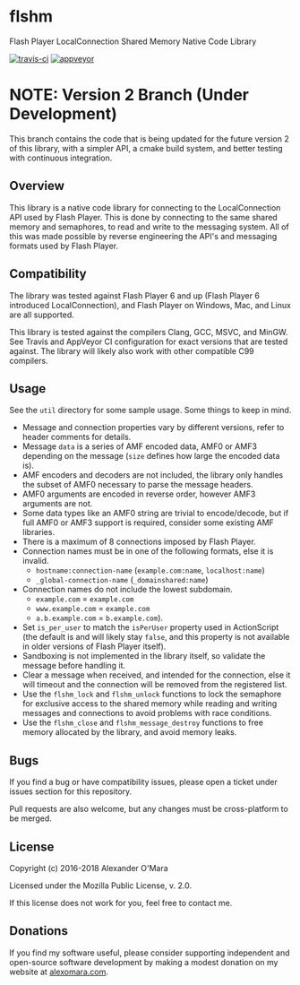 # flshm

Flash Player LocalConnection Shared Memory Native Code Library

[![travis-ci](https://travis-ci.org/AlexanderOMara/flshm.svg?branch=master)](https://travis-ci.org/AlexanderOMara/flshm)
[![appveyor](https://ci.appveyor.com/api/projects/status/hhaql6sq0dmo2nvo/branch/master?svg=true)](https://ci.appveyor.com/project/AlexanderOMara/flshm/branch/master)


# NOTE: Version 2 Branch (Under Development)

This branch contains the code that is being updated for the future version 2 of this library, with a simpler API, a cmake build system, and better testing with continuous integration.


## Overview

This library is a native code library for connecting to the LocalConnection API used by Flash Player. This is done by connecting to the same shared memory and semaphores, to read and write to the messaging system. All of this was made possible by reverse engineering the API's and messaging formats used by Flash Player.


## Compatibility

The library was tested against Flash Player 6 and up (Flash Player 6 introduced LocalConnection), and Flash Player on Windows, Mac, and Linux are all supported.

This library is tested against the compilers Clang, GCC, MSVC, and MinGW. See Travis and AppVeyor CI configuration for exact versions that are tested against. The library will likely also work with other compatible C99 compilers.


## Usage

See the `util` directory for some sample usage. Some things to keep in mind.

 - Message and connection properties vary by different versions, refer to header comments for details.
 - Message `data` is a series of AMF encoded data, AMF0 or AMF3 depending on the message (`size` defines how large the encoded data is).
 - AMF encoders and decoders are not included, the library only handles the subset of AMF0 necessary to parse the message headers.
 - AMF0 arguments are encoded in reverse order, however AMF3 arguments are not.
 - Some data types like an AMF0 string are trivial to encode/decode, but if full AMF0 or AMF3 support is required, consider some existing AMF libraries.
 - There is a maximum of 8 connections imposed by Flash Player.
 - Connection names must be in one of the following formats, else it is invalid.
   - `hostname:connection-name` (`example.com:name`, `localhost:name`)
   - `_global-connection-name` (`_domainshared:name`)
 - Connection names do not include the lowest subdomain.
   - `example.com` = `example.com`
   - `www.example.com` = `example.com`
   - `a.b.example.com` = `b.example.com`).
 - Set `is_per_user` to match the `isPerUser` property used in ActionScript (the default is and will likely stay `false`, and this property is not available in older versions of Flash Player itself).
 - Sandboxing is not implemented in the library itself, so validate the message before handling it.
 - Clear a message when received, and intended for the connection, else it will timeout and the connection will be removed from the registered list.
 - Use the `flshm_lock` and `flshm_unlock` functions to lock the semaphore for exclusive access to the shared memory while reading and writing messages and connections to avoid problems with race conditions.
 - Use the `flshm_close` and `flshm_message_destroy` functions to free memory allocated by the library, and avoid memory leaks.


## Bugs

If you find a bug or have compatibility issues, please open a ticket under issues section for this repository.

Pull requests are also welcome, but any changes must be cross-platform to be merged.


## License

Copyright (c) 2016-2018 Alexander O'Mara

Licensed under the Mozilla Public License, v. 2.0.

If this license does not work for you, feel free to contact me.


## Donations

If you find my software useful, please consider supporting independent and open-source software development by making a modest donation on my website at [alexomara.com](http://alexomara.com).
